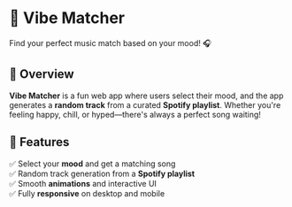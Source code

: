 # 🎵 Vibe Matcher
Find your perfect music match based on your mood! 🎧


## 📌 Overview
**Vibe Matcher** is a fun web app where users select their mood, and the app generates a **random track** from a curated **Spotify playlist**. Whether you're feeling happy, chill, or hyped—there's always a perfect song waiting!


## 🌟 Features
✅ Select your **mood** and get a matching song  
✅ Random track generation from a **Spotify playlist**  
✅ Smooth **animations** and interactive UI  
✅ Fully **responsive** on desktop and mobile  

